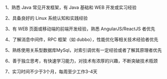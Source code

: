 1、熟悉 Java 常见开发框架，有 Java 基础和 WEB 开发或实习经验 

2、具备良好的 Linux 系统认知和实践经验 

3、有 WEB 页面或移动端的前端开发经验，熟悉 AngularJS/ReactJS 者优先 

4、了解消息中间件，RPC 框架（如 dubbo），性能优化等相关技术经验者优先 

5、熟练使用关系型数据库MySql，对索引调优有一定经验或者了解其原理者优先 

6、善于独立思考，有快速学习能力，对技术有浓厚的兴趣，不断突破技术瓶颈

7、实习时间不少于3个月，每周至少工作3-4天
